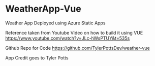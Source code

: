 # WeatherApp-Vue
Weather App Deployed using Azure Static Apps

Reference taken from 
Youtube Video on how to build it using VUE
https://www.youtube.com/watch?v=JLc-hWsPTUY&t=535s

Github Repo for Code
https://github.com/TylerPottsDev/weather-vue

App Credit goes to Tyler Potts
